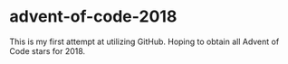 # advent-of-code-2018

This is my first attempt at utilizing GitHub.  Hoping to obtain all Advent of Code stars for 2018.
